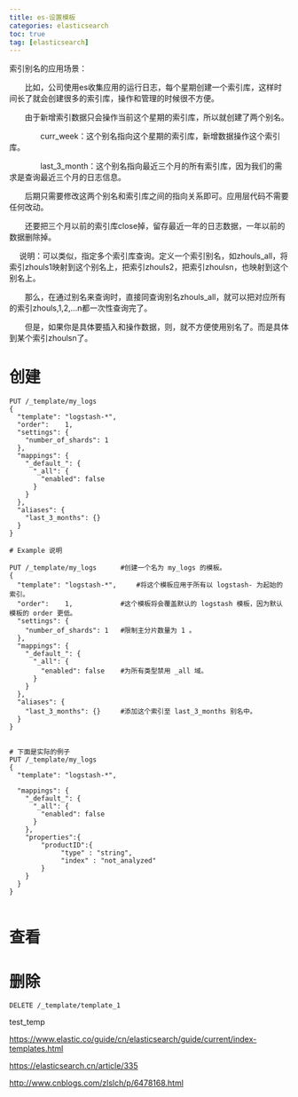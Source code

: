 ```yaml
---
title: es-设置模板
categories: elasticsearch   
toc: true  
tag: [elasticsearch]
---
```




索引别名的应用场景：

　　比如，公司使用es收集应用的运行日志，每个星期创建一个索引库，这样时间长了就会创建很多的索引库，操作和管理的时候很不方便。

　　由于新增索引数据只会操作当前这个星期的索引库，所以就创建了两个别名。

　　　　curr_week：这个别名指向这个星期的索引库，新增数据操作这个索引库。

　　　　last_3_month：这个别名指向最近三个月的所有索引库，因为我们的需求是查询最近三个月的日志信息。

　　后期只需要修改这两个别名和索引库之间的指向关系即可。应用层代码不需要任何改动。

　　还要把三个月以前的索引库close掉，留存最近一年的日志数据，一年以前的数据删除掉。

　  说明：可以类似，指定多个索引库查询。定义一个索引别名，如zhouls_all，将索引zhouls1映射到这个别名上，把索引zhouls2，把索引zhoulsn，也映射到这个别名上。

　　那么，在通过别名来查询时，直接同查询别名zhouls_all，就可以把对应所有的索引zhouls,1,2,...n都一次性查询完了。

 　　但是，如果你是具体要插入和操作数据，则，就不方便使用别名了。而是具体到某个索引zhoulsn了。


# 创建

```
PUT /_template/my_logs 
{
  "template": "logstash-*", 
  "order":    1, 
  "settings": {
    "number_of_shards": 1 
  },
  "mappings": {
    "_default_": { 
      "_all": {
        "enabled": false
      }
    }
  },
  "aliases": {
    "last_3_months": {} 
  }
}

# Example 说明

PUT /_template/my_logs 		#创建一个名为 my_logs 的模板。
{
  "template": "logstash-*", 	#将这个模板应用于所有以 logstash- 为起始的索引。
  "order":    1, 			#这个模板将会覆盖默认的 logstash 模板，因为默认模板的 order 更低。
  "settings": {
    "number_of_shards": 1 	#限制主分片数量为 1 。
  },
  "mappings": {
    "_default_": { 
      "_all": {
        "enabled": false	#为所有类型禁用 _all 域。
      }
    }
  },
  "aliases": {
    "last_3_months": {} 	#添加这个索引至 last_3_months 别名中。
  }
}


# 下面是实际的例子
PUT /_template/my_logs 
{
  "template": "logstash-*", 
 
  "mappings": {
    "_default_": { 
      "_all": {
        "enabled": false
      }
    },
    "properties":{
    	"productID":{
    		 "type" : "string",
             "index" : "not_analyzed" 
    	}
    }
  }
}


```

# 查看


# 删除

```
DELETE /_template/template_1

```



test_temp























https://www.elastic.co/guide/cn/elasticsearch/guide/current/index-templates.html

https://elasticsearch.cn/article/335

http://www.cnblogs.com/zlslch/p/6478168.html